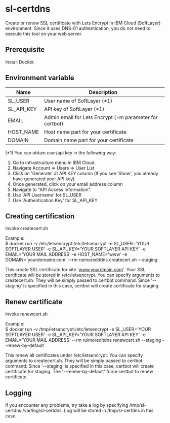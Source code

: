 # sl-certdns
Create or renew SSL certificate with Lets Encrypt in IBM Cloud (SoftLayer) environment. Since it uses DNS-01 authentication, you do not need to execute this tool on your web server.

## Prerequisite
Install Docker.

## Environment variable

| Name | Description |
-|-
| SL_USER | User name of SoftLayer (*1) |
| SL_API_KEY | API key of SoftLayer (*1) |
| EMAIL | Admin email for Lets Encrypt (-m parameter for certbot) |
| HOST_NAME | Host name part for your certificate |
| DOMAIN | Domain name part for your certificate |

(*1) You can obtain user/api key in the following way:
1. Go to infrastructure menu in IBM Cloud.
1. Navigate Account => Users => User List
1. Click on 'Generate' at API KEY column (If you see 'Show', you already have generated your API key)
1. Once generated, click on your email address column
1. Navigate to "API Access Information".
1. Use 'API Username' for SL_USER
1. Use 'Authentication Key' for SL_API_KEY

## Creating certification

Invoke createcert.sh

Example:  
    $ docker run -v /etc/letsencrypt:/etc/letsencrypt -e SL_USER='YOUR SOFTLAYER USER' -e SL_API_KEY='YOUR SOFTLAYER API KEY' -e EMAIL='YOUR MAIL ADDRESS' -e HOST_NAME='www' -e DOMAIN='yourdomaine.com' --rm ruimo/editdns createcert.sh --staging

This create SSL certificate for site 'www.yourdmain.com'. Your SSL certificate will be stored in /etc/letsencrypt. You can specify arguments to createcert.sh. They will be simply passed to certbot command. Since '--staging' is specified in this case, certbot will create certificate for staging.

## Renew certificate

Invoke renewcert.sh

Example:  
    $ docker run -v /tmp/letsencrypt:/etc/letsencrypt -e SL_USER='YOUR SOFTLAYER USER' -e SL_API_KEY='YOUR SOFTLAYER API KEY' -e EMAIL='YOUR MAIL ADDRESS' --rm ruimo/editdns renewcert.sh --staging --renew-by-default

This renew all certificates under /etc/letsencrypt. You can specify arguments to createcert.sh. They will be simply passed to certbot command. Since '--staging' is specified in this case, certbot will create certificate for staging. The '--renew-by-default' force certbot to renew certificate.

## Logging

If you encounter any problems, try take a log by specifying /tmp/sl-certdns:/var/log/sl-certdns. Log will be stored in /tmp/sl-certdns in this case.
